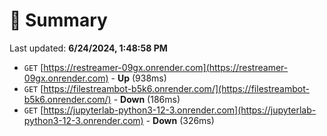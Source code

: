# 📖 Summary
Last updated: **6/24/2024, 1:48:58 PM**

- `GET` [https://restreamer-09gx.onrender.com](https://restreamer-09gx.onrender.com) - **Up** (938ms)
- `GET` [https://filestreambot-b5k6.onrender.com/](https://filestreambot-b5k6.onrender.com/) - **Down** (186ms)
- `GET` [https://jupyterlab-python3-12-3.onrender.com](https://jupyterlab-python3-12-3.onrender.com) - **Down** (326ms)
